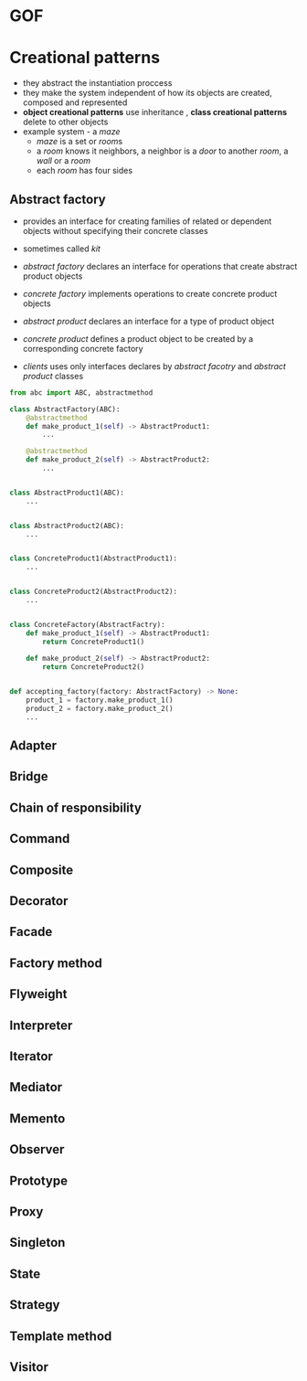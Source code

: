 # GOF

# Creational patterns

 - they abstract the instantiation proccess
 - they make the system independent of how its objects are created, composed and represented
 - **object creational patterns** use inheritance , **class creational patterns** delete to other objects
 - example system - a *maze*
    - *maze* is a set or *room*s
    - a *room* knows it neighbors, a neighbor is a *door* to another *room*, a *wall* or a *room*
    - each *room* has four sides

## Abstract factory

 - provides an interface for creating families of related or dependent objects without specifying 
 their concrete classes

 - sometimes called *kit*

 - *abstract factory* declares an interface for operations that create abstract product objects
 - *concrete factory* implements operations to create concrete product objects
 - *abstract product* declares an interface for a type of product object
 - *concrete product* defines a product object to be created by a corresponding concrete factory
 - *clients* uses only interfaces declares by *abstract facotry* and *abstract product* classes


```python
from abc import ABC, abstractmethod

class AbstractFactory(ABC):
    @abstractmethod
    def make_product_1(self) -> AbstractProduct1:
        ...

    @abstractmethod
    def make_product_2(self) -> AbstractProduct2:
        ...


class AbstractProduct1(ABC):
    ...


class AbstractProduct2(ABC):
    ...


class ConcreteProduct1(AbstractProduct1):
    ...


class ConcreteProduct2(AbstractProduct2):
    ...


class ConcreteFactory(AbstractFactry):
    def make_product_1(self) -> AbstractProduct1:
        return ConcreteProduct1()
        
    def make_product_2(self) -> AbstractProduct2:
        return ConcreteProduct2()


def accepting_factory(factory: AbstractFactory) -> None:
    product_1 = factory.make_product_1()
    product_2 = factory.make_product_2()
    ...
```

## Adapter

## Bridge

## Chain of responsibility

## Command

## Composite

## Decorator

## Facade

## Factory method

## Flyweight

## Interpreter

## Iterator

## Mediator

## Memento

## Observer

## Prototype

## Proxy

## Singleton

## State

## Strategy

## Template method

## Visitor